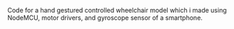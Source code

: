 Code for a hand gestured controlled wheelchair model which i made using NodeMCU, motor drivers, and gyroscope sensor of a smartphone.
